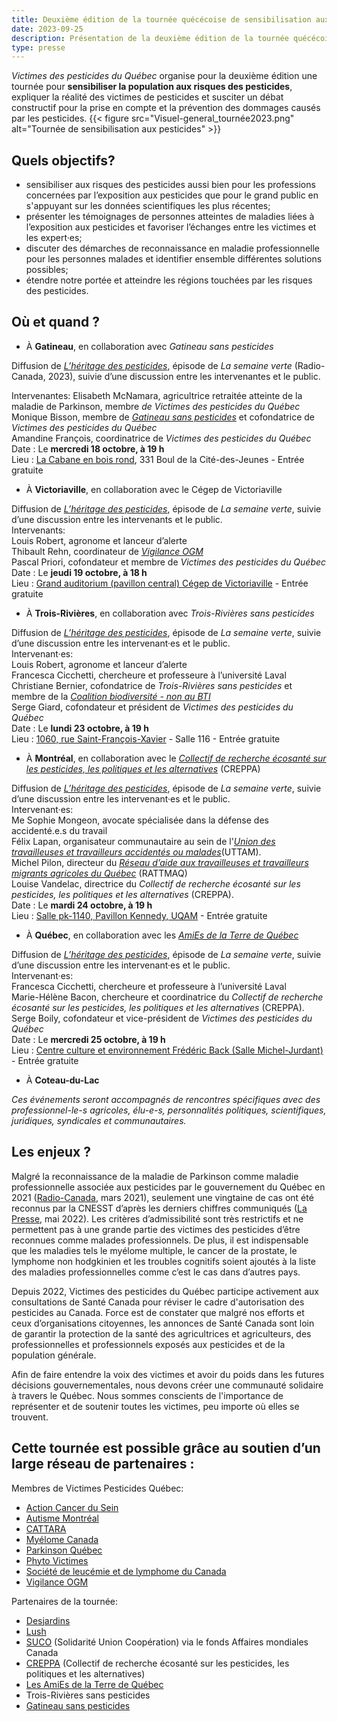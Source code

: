 ```yaml
---
title: Deuxième édition de la tournée quécécoise de sensibilisation aux pesticides 
date: 2023-09-25
description: Présentation de la deuxième édition de la tournée quécécoise de sensibilisation aux pesticides
type: presse 
---
```

*Victimes des pesticides du Québec* organise pour la deuxième édition une tournée pour **sensibiliser la population aux risques des pesticides**, expliquer la réalité des victimes de pesticides et susciter un débat constructif pour la prise en compte et la prévention des dommages causés par les pesticides.
{{< figure src="Visuel-general_tournée2023.png" alt="Tournée de sensibilisation aux pesticides" >}}
## **Quels objectifs?**
* sensibiliser aux risques des pesticides aussi bien pour les professions concernées par l’exposition aux pesticides que pour le grand public en s'appuyant sur les données scientifiques les plus récentes; 
* présenter les témoignages de personnes atteintes de maladies liées à l’exposition aux pesticides et favoriser l’échanges entre les victimes et les expert·es;
* discuter des démarches de reconnaissance en maladie professionnelle pour les personnes malades et identifier ensemble différentes solutions possibles;
* étendre notre portée et atteindre les régions touchées par les risques des pesticides.

## **Où et quand ?**
* À **Gatineau**, en collaboration avec *Gatineau sans pesticides*

Diffusion de [*L’héritage des pesticides*](https://ici.radio-canada.ca/tele/la-semaine-verte/site/episodes/694729/maladies-pesticides-parkinson-cancers-agriculteurs), épisode de *La semaine verte* (Radio-Canada, 2023), suivie d’une discussion entre les intervenantes et le public.

Intervenantes:
Elisabeth McNamara, agricultrice retraitée atteinte de la maladie de Parkinson, membre *de Victimes des pesticides du Québec*
Monique Bisson, membre de [*Gatineau sans pesticides*](https://www.facebook.com/groups/4933521170071741) et cofondatrice de *Victimes des pesticides du Québec*<br />
Amandine François, coordinatrice de *Victimes des pesticides du Québec*<br />
Date : Le **mercredi 18 octobre, à  19 h** <br />
Lieu : [La Cabane en bois rond](https://maps.apple.com/?address=331%20Boul%20de%20la%20Cit%C3%A9-des-Jeunes,%20Gatineau%20QC%20J8Y%206T3,%20Canada&auid=13426285110608637533&ll=45.457810,-75.767574&lsp=9902&q=Corporation%20des%20A%C3%AEn%C3%A9s%20de%20la%20Cabane%20en%20Bois%20Rond&_ext=CjEKBAgEEGIKBAgFEAMKBAgGEBQKBAgKEAAKBAhSEAEKBAhVEA8KBAhZEAIKBQikARABEiYp/voyUwa6RkAx46VR14jxUsA5fNBYryy7RkBBo7yPA7fwUsBQBA%3D%3D), 331 Boul de la Cité-des-Jeunes - Entrée gratuite

* À **Victoriaville**, en collaboration avec le Cégep de Victoriaville

Diffusion de [*L’héritage des pesticides*](https://ici.radio-canada.ca/tele/la-semaine-verte/site/episodes/694729/maladies-pesticides-parkinson-cancers-agriculteurs), épisode de *La semaine verte*, suivie d’une discussion entre les intervenants et le public.<br />
Intervenants:<br />
Louis Robert, agronome et lanceur d’alerte <br />
Thibault Rehn, coordinateur de [*Vigilance OGM*](https://www.vigilanceogm.org/)<br />
Pascal Priori, cofondateur et membre de *Victimes des pesticides du Québec*<br />
Date : Le **jeudi 19 octobre, à 18 h**<br />
Lieu : [Grand auditorium (pavillon central) Cégep de Victoriaville](https://maps.apple.com/?address=475%20Rue%20Notre-Dame%20E,%20Victoriaville%20QC%20G6P%204B3,%20Canada&auid=18015406280182673812&ll=46.059589,-71.943718&lsp=9902&q=C%C3%A9gep%20de%20Victoriaville&_ext=CjEKBAgEEGIKBAgFEAMKBAgGEBkKBAgKEAAKBAhSEAcKBAhVEA0KBAhZEAEKBQikARABEiYp3a8CbQ0HR0AxGm5L7c/8UcA5W4UoyTMIR0BBqOQR0/v7UcBQBA%3D%3D) - Entrée gratuite

* À **Trois-Rivières**, en collaboration avec *Trois-Rivières sans pesticides*

Diffusion de [*L’héritage des pesticides*](https://ici.radio-canada.ca/tele/la-semaine-verte/site/episodes/694729/maladies-pesticides-parkinson-cancers-agriculteurs), épisode de *La semaine verte*, suivie d’une discussion entre les intervenant·es et le public.<br />
Intervenant·es:<br />
Louis Robert, agronome et lanceur d’alerte<br />
Francesca Cicchetti, chercheure et professeure à l’université Laval<br />
Christiane Bernier, cofondatrice de *Trois-Rivières sans pesticides* et membre de la [*Coalition biodiversité - non au BTI*](https://www.nonaubti.org/)<br />
Serge Giard, cofondateur et président de *Victimes des pesticides du Québec*<br />
Date : Le **lundi 23 octobre, à 19 h**<br />
Lieu : [1060, rue Saint-François-Xavier](https://maps.apple.com/?address=1060%20Rue%20St-Fran%C3%A7ois-Xavier,%20Trois-Rivi%C3%A8res%20QC%20G9A%201R8,%20Canada&ll=46.351025,-72.545670&q=1060%20Rue%20St-Fran%C3%A7ois-Xavier&_ext=EiYpjGCIMlssR0AxJKAh3lYjUsA5CjaujoEtR0BBYlUUo4EiUsBQBA%3D%3D) - Salle 116 - Entrée gratuite

* À **Montréal**, en collaboration avec le [*Collectif de recherche écosanté sur les pesticides, les politiques et les alternatives*](https://creppa.uqam.ca/) (CREPPA)

Diffusion de [*L’héritage des pesticides*](https://ici.radio-canada.ca/tele/la-semaine-verte/site/episodes/694729/maladies-pesticides-parkinson-cancers-agriculteurs), épisode de *La semaine verte*, suivie d’une discussion entre les intervenant·es et le public.<br />
Intervenant·es:<br />
Me Sophie Mongeon, avocate spécialisée dans la défense des accidenté.e.s du travail<br />
Félix Lapan, organisateur communautaire au sein de l'[*Union des travailleuses et travailleurs accidentés ou malades*](https://uttam.quebec/)(UTTAM). <br />
Michel Pilon, directeur du [*Réseau d’aide aux travailleuses et travailleurs migrants agricoles du Québec*](https://rattmaq.org/) (RATTMAQ)<br />
Louise Vandelac, directrice du *Collectif de recherche écosanté sur les pesticides, les politiques et les alternatives* (CREPPA).<br />
Date : Le **mardi 24 octobre, à 19 h**<br />
Lieu : [Salle pk-1140, Pavillon Kennedy, UQAM](https://maps.apple.com/?address=201%20Av%20du%20Pr%C3%A9sident-Kennedy,%20Montr%C3%A9al%20QC%20H2X%203Y7,%20Canada&auid=17252835727705513947&ll=45.508982,-73.568672&lsp=9902&q=Pavilion%20President-Kennedy%20&_ext=CjEKBAgEEGIKBAgFEAMKBAgGEBkKBAgKEAAKBAhSEAcKBAhVEA8KBAhZEAIKBQikARABEiYpV3TrJpPARkAxUkscIc5kUsA51UkRg7nBRkBBagiKHPxjUsBQBA%3D%3D) - Entrée gratuite

* À **Québec**, en collaboration avec les [*AmiEs de la Terre de Québec*](https://atquebec.org/)

Diffusion de [*L’héritage des pesticides*](https://ici.radio-canada.ca/tele/la-semaine-verte/site/episodes/694729/maladies-pesticides-parkinson-cancers-agriculteurs), épisode de *La semaine verte*, suivie d’une discussion entre les intervenant·es et le public.<br />
Intervenant·es:<br />
Francesca Cicchetti, chercheure et professeure à l’université Laval<br />
Marie-Hélène Bacon,  chercheure et coordinatrice du *Collectif de recherche écosanté sur les pesticides, les politiques et les alternatives* (CREPPA).<br />
Serge Boily, cofondateur et vice-président de *Victimes des pesticides du Québec*<br />
Date : Le **mercredi 25 octobre, à  19 h**<br />
Lieu :  [Centre culture et environnement Frédéric Back (Salle Michel-Jurdant)](https://maps.apple.com/?address=316-870%20Av%20de%20Salaberry,%20Qu%C3%A9bec%20QC%20G1R%202V1,%20Canada&auid=605469734532371615&ll=46.805795,-71.227223&lsp=9902&q=Centre%20Culture%20et%20Environnement%20Fr%C3%A9d%C3%A9ric%20Back&_ext=CjIKBAgEEGIKBAgFEAMKBQgGELABCgQIChAACgQIUhAECgQIVRAACgQIWRAGCgUIpAEQARImKUy4/B2RZkdAMdpVa1f2zlHAOcqNInq3Z0dAQYybnFAfzlHAUAQ%3D) - Entrée gratuite

* À **Coteau-du-Lac**

*Ces événements seront accompagnés de rencontres spécifiques avec des professionnel-le-s agricoles, élu-e-s, personnalités politiques, scientifiques, juridiques, syndicales et communautaires.*

## **Les enjeux ?**

Malgré la reconnaissance de la maladie de Parkinson comme maladie professionnelle associée aux pesticides par le gouvernement du Québec en 2021 ([Radio-Canada](https://ici.radio-canada.ca/nouvelle/1780853/parkinson-pesticides-maladie-professionnelle-quebec), mars 2021), seulement une vingtaine de cas ont été reconnus par la CNESST d’après les derniers chiffres communiqués ([La Presse](https://www.lapresse.ca/actualites/2022-05-01/lesions-liees-aux-pesticides-ou-a-d-autres-produits-agrochimiques/la-cnesst-a-reconnu-13-cas-depuis-cinq-ans.php), mai 2022). Les critères d’admissibilité sont très restrictifs et ne permettent pas à une grande partie des victimes des pesticides d’être reconnues comme malades professionnels. De plus, il est indispensable que les maladies tels le myélome multiple, le cancer de la prostate, le lymphome non hodgkinien et les troubles cognitifs soient ajoutés à la liste des maladies professionnelles comme c’est le cas dans d’autres pays. 


Depuis 2022, Victimes des pesticides du Québec participe activement aux consultations de Santé Canada pour réviser le cadre d'autorisation des pesticides au Canada. Force est de constater que malgré nos efforts et ceux d’organisations citoyennes, les annonces de Santé Canada sont loin de garantir la protection de la santé des agricultrices et agriculteurs, des professionnelles et professionnels exposés aux pesticides et de la population générale. 


Afin de faire entendre la voix des victimes et avoir du poids dans les futures décisions gouvernementales, nous devons créer une communauté solidaire à travers le Québec. Nous sommes conscients de l'importance de représenter et de soutenir toutes les victimes, peu importe où elles se trouvent.

## **Cette tournée est possible grâce au soutien d’un large réseau de partenaires :**
Membres de Victimes Pesticides Québec: 
- [Action Cancer du Sein](https://acsqc.ca/fr)
- [Autisme Montréal](https://autisme-montreal.com/)
- [CATTARA](https://cattara.org/)
- [Myélome Canada](https://myelomacanada.ca/fr)
- [Parkinson Québec](https://parkinsonquebec.ca/)
- [Phyto Victimes](https://www.phyto-victimes.fr)
- [Société de leucémie et de lymphome du Canada](https://www.cancersdusang.ca/)
- [Vigilance OGM](https://www.vigilanceogm.org/)

Partenaires de la tournée: 
- [Desjardins](https://caissesolidaire.coop/)
- [Lush](https://weare.lush.com/lush-life/our-company/we-are-campaigns/)
- [SUCO](https://www.suco.org/) (Solidarité Union Coopération) via le fonds Affaires mondiales Canada
- [CREPPA](https://creppa.uqam.ca/) (Collectif de recherche écosanté sur les pesticides, les politiques et les alternatives)
- [Les AmiEs de la Terre de Québec](https://atquebec.org/)
- Trois-Rivières sans pesticides
- [Gatineau sans pesticides](https://www.facebook.com/groups/4933521170071741)
